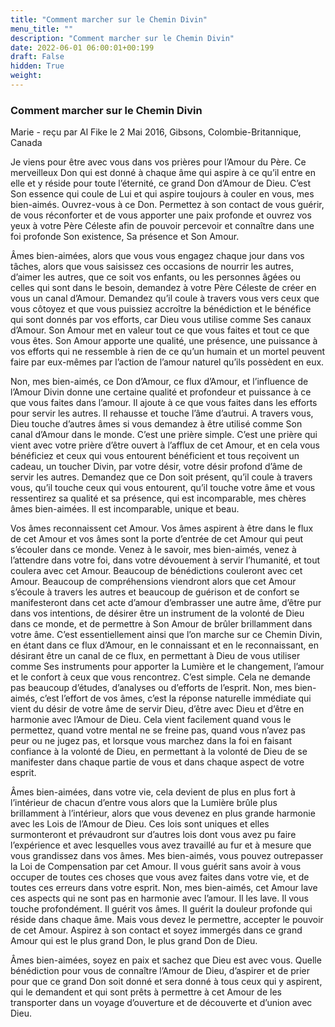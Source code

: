 ```yaml
---
title: "Comment marcher sur le Chemin Divin"
menu_title: ""
description: "Comment marcher sur le Chemin Divin"
date: 2022-06-01 06:00:01+00:199
draft: False
hidden: True
weight:
---
```

### Comment marcher sur le Chemin Divin

Marie - reçu par Al Fike le 2 Mai 2016, Gibsons, Colombie-Britannique, Canada

Je viens pour être avec vous dans vos prières pour l’Amour du Père. Ce merveilleux Don qui est donné à chaque âme qui aspire à ce qu’il entre en elle et y réside pour toute l’éternité, ce grand Don d’Amour de Dieu. C’est Son essence qui coule de Lui et qui aspire toujours à couler en vous, mes bien-aimés. Ouvrez-vous à ce Don. Permettez à son contact de vous guérir, de vous réconforter et de vous apporter une paix profonde et ouvrez vos yeux à votre Père Céleste afin de pouvoir percevoir et connaître dans une foi profonde Son existence, Sa présence et Son Amour.

Âmes bien-aimées, alors que vous vous engagez chaque jour dans vos tâches, alors que vous saisissez ces occasions de nourrir les autres, d’aimer les autres, que ce soit vos enfants, ou les personnes âgées ou celles qui sont dans le besoin, demandez à votre Père Céleste de créer en vous un canal d’Amour. Demandez qu’il coule à travers vous vers ceux que vous côtoyez et que vous puissiez accroître la bénédiction et le bénéfice qui sont donnés par vos efforts, car Dieu vous utilise comme Ses canaux d’Amour. Son Amour met en valeur tout ce que vous faites et tout ce que vous êtes. Son Amour apporte une qualité, une présence, une puissance à vos efforts qui ne ressemble à rien de ce qu’un humain et un mortel peuvent faire par eux-mêmes par l’action de l’amour naturel qu’ils possèdent en eux.

Non, mes bien-aimés, ce Don d’Amour, ce flux d’Amour, et l’influence de l’Amour Divin donne une certaine qualité et profondeur et puissance à ce que vous faites dans l’amour. Il ajoute à ce que vous faites dans les efforts pour servir les autres. Il rehausse et touche l’âme d’autrui. A travers vous, Dieu touche d’autres âmes si vous demandez à être utilisé comme Son canal d’Amour dans le monde. C’est une prière simple. C’est une prière qui vient avec votre prière d’être ouvert à l’afflux de cet Amour, et en cela vous bénéficiez et ceux qui vous entourent bénéficient et tous reçoivent un cadeau, un toucher Divin, par votre désir, votre désir profond d’âme de servir les autres. Demandez que ce Don soit présent, qu’il coule à travers vous, qu’il touche ceux qui vous entourent, qu’il touche votre âme et vous ressentirez sa qualité et sa présence, qui est incomparable, mes chères âmes bien-aimées. Il est incomparable, unique et beau.

Vos âmes reconnaissent cet Amour. Vos âmes aspirent à être dans le flux de cet Amour et vos âmes sont la porte d’entrée de cet Amour qui peut s’écouler dans ce monde. Venez à le savoir, mes bien-aimés, venez à l’attendre dans votre foi, dans votre dévouement à servir l’humanité, et tout coulera avec cet Amour. Beaucoup de bénédictions couleront avec cet Amour. Beaucoup de compréhensions viendront alors que cet Amour s’écoule à travers les autres et beaucoup de guérison et de confort se manifesteront dans cet acte d’amour d’embrasser une autre âme, d’être pur dans vos intentions, de désirer être un instrument de la volonté de Dieu dans ce monde, et de permettre à Son Amour de brûler brillamment dans votre âme. C’est essentiellement ainsi que l’on marche sur ce Chemin Divin, en étant dans ce flux d’Amour, en le connaissant et en le reconnaissant, en désirant être un canal de ce flux, en permettant à Dieu de vous utiliser comme Ses instruments pour apporter la Lumière et le changement, l’amour et le confort à ceux que vous rencontrez. C’est simple. Cela ne demande pas beaucoup d’études, d’analyses ou d’efforts de l’esprit. Non, mes bien-aimés, c’est l’effort de vos âmes, c’est la réponse naturelle immédiate qui vient du désir de votre âme de servir Dieu, d’être avec Dieu et d’être en harmonie avec l’Amour de Dieu. Cela vient facilement quand vous le permettez, quand votre mental ne se freine pas, quand vous n’avez pas peur ou ne jugez pas, et lorsque vous marchez dans la foi en faisant confiance à la volonté de Dieu, en permettant à la volonté de Dieu de se manifester dans chaque partie de vous et dans chaque aspect de votre esprit.

Âmes bien-aimées, dans votre vie, cela devient de plus en plus fort à l’intérieur de chacun d’entre vous alors que la Lumière brûle plus brillamment à l’intérieur, alors que vous devenez en plus grande harmonie avec les Lois de l’Amour de Dieu. Ces lois sont uniques et elles surmonteront et prévaudront sur d’autres lois dont vous avez pu faire l’expérience et avec lesquelles vous avez travaillé au fur et à mesure que vous grandissez dans vos âmes. Mes bien-aimés, vous pouvez outrepasser la Loi de Compensation par cet Amour. Il vous guérit sans avoir à vous occuper de toutes ces choses que vous avez faites dans votre vie, et de toutes ces erreurs dans votre esprit. Non, mes bien-aimés, cet Amour lave ces aspects qui ne sont pas en harmonie avec l’amour. Il les lave. Il vous touche profondément. Il guérit vos âmes. Il guérit la douleur profonde qui réside dans chaque âme. Mais vous devez le permettre, accepter le pouvoir de cet Amour. Aspirez à son contact et soyez immergés dans ce grand Amour qui est le plus grand Don, le plus grand Don de Dieu.

Âmes bien-aimées, soyez en paix et sachez que Dieu est avec vous. Quelle bénédiction pour vous de connaître l’Amour de Dieu, d’aspirer et de prier pour que ce grand Don soit donné et sera donné à tous ceux qui y aspirent, qui le demandent et qui sont prêts à permettre à cet Amour de les transporter dans un voyage d’ouverture et de découverte et d’union avec Dieu.



